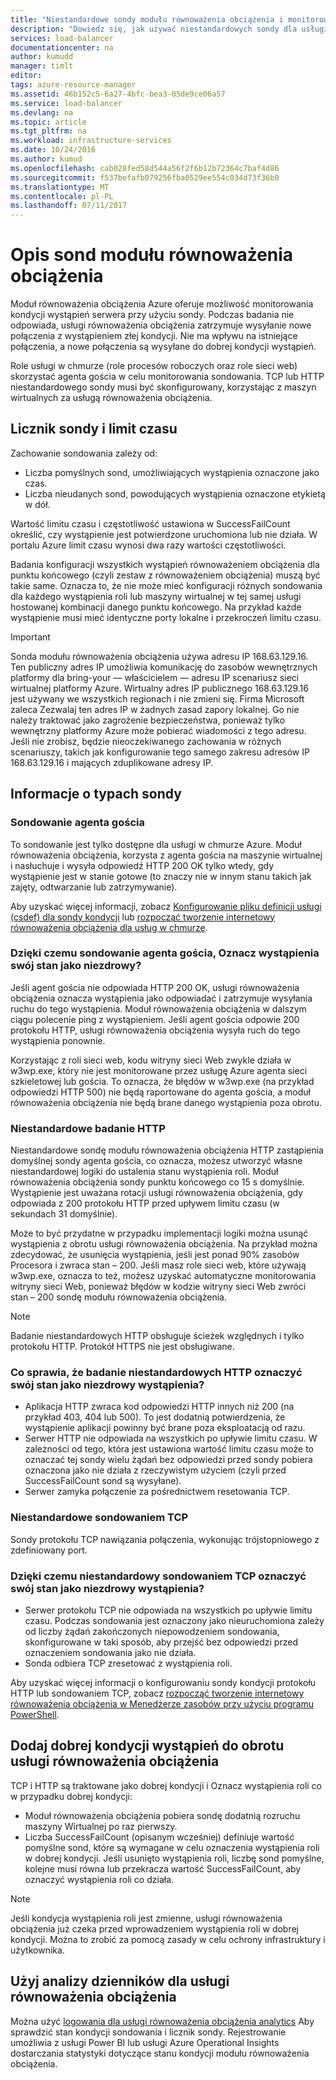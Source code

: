 ```yaml
---
title: "Niestandardowe sondy modułu równoważenia obciążenia i monitorowanie stanu kondycji | Dokumentacja firmy Microsoft"
description: "Dowiedz się, jak używać niestandardowych sondy dla usługi równoważenia obciążenia Azure do monitorowania wystąpień za usługą równoważenia obciążenia"
services: load-balancer
documentationcenter: na
author: kumudd
manager: timlt
editor: 
tags: azure-resource-manager
ms.assetid: 46b152c5-6a27-4bfc-bea3-05de9ce06a57
ms.service: load-balancer
ms.devlang: na
ms.topic: article
ms.tgt_pltfrm: na
ms.workload: infrastructure-services
ms.date: 10/24/2016
ms.author: kumud
ms.openlocfilehash: cab028fed58d544a56f2f6b12b72364c7baf4d86
ms.sourcegitcommit: f537befafb079256fba0529ee554c034d73f36b0
ms.translationtype: MT
ms.contentlocale: pl-PL
ms.lasthandoff: 07/11/2017
---
```

# <a name="understand-load-balancer-probes"></a>Opis sond modułu równoważenia obciążenia

Moduł równoważenia obciążenia Azure oferuje możliwość monitorowania kondycji wystąpień serwera przy użyciu sondy. Podczas badania nie odpowiada, usługi równoważenia obciążenia zatrzymuje wysyłanie nowe połączenia z wystąpieniem złej kondycji. Nie ma wpływu na istniejące połączenia, a nowe połączenia są wysyłane do dobrej kondycji wystąpień.

Role usługi w chmurze (role procesów roboczych oraz role sieci web) skorzystać agenta gościa w celu monitorowania sondowania. TCP lub HTTP niestandardowego sondy musi być skonfigurowany, korzystając z maszyn wirtualnych za usługą równoważenia obciążenia.

## <a name="understand-probe-count-and-timeout"></a>Licznik sondy i limit czasu

Zachowanie sondowania zależy od:

* Liczba pomyślnych sond, umożliwiających wystąpienia oznaczone jako czas.
* Liczba nieudanych sond, powodujących wystąpienia oznaczone etykietą w dół.

Wartość limitu czasu i częstotliwość ustawiona w SuccessFailCount określić, czy wystąpienie jest potwierdzone uruchomiona lub nie działa. W portalu Azure limit czasu wynosi dwa razy wartości częstotliwości.

Badania konfiguracji wszystkich wystąpień równoważeniem obciążenia dla punktu końcowego (czyli zestaw z równoważeniem obciążenia) muszą być takie same. Oznacza to, że nie może mieć konfiguracji różnych sondowania dla każdego wystąpienia roli lub maszyny wirtualnej w tej samej usługi hostowanej kombinacji danego punktu końcowego. Na przykład każde wystąpienie musi mieć identyczne porty lokalne i przekroczeń limitu czasu.

> [!IMPORTANT]
> Sonda modułu równoważenia obciążenia używa adresu IP 168.63.129.16. Ten publiczny adres IP umożliwia komunikację do zasobów wewnętrznych platformy dla bring-your — właścicielem — adresu IP scenariusz sieci wirtualnej platformy Azure. Wirtualny adres IP publicznego 168.63.129.16 jest używany we wszystkich regionach i nie zmieni się. Firma Microsoft zaleca Zezwalaj ten adres IP w żadnych zasad zapory lokalnej. Go nie należy traktować jako zagrożenie bezpieczeństwa, ponieważ tylko wewnętrzny platformy Azure może pobierać wiadomości z tego adresu. Jeśli nie zrobisz, będzie nieoczekiwanego zachowania w różnych scenariuszy, takich jak konfigurowanie tego samego zakresu adresów IP 168.63.129.16 i mających zduplikowane adresy IP.

## <a name="learn-about-the-types-of-probes"></a>Informacje o typach sondy

### <a name="guest-agent-probe"></a>Sondowanie agenta gościa

To sondowanie jest tylko dostępne dla usługi w chmurze Azure. Moduł równoważenia obciążenia, korzysta z agenta gościa na maszynie wirtualnej i nasłuchuje i wysyła odpowiedź HTTP 200 OK tylko wtedy, gdy wystąpienie jest w stanie gotowe (to znaczy nie w innym stanu takich jak zajęty, odtwarzanie lub zatrzymywanie).

Aby uzyskać więcej informacji, zobacz [Konfigurowanie pliku definicji usługi (csdef) dla sondy kondycji](https://msdn.microsoft.com/library/azure/ee758710.aspx) lub [rozpocząć tworzenie internetowy równoważenia obciążenia dla usług w chmurze](load-balancer-get-started-internet-classic-cloud.md#check-load-balancer-health-status-for-cloud-services).

### <a name="what-makes-a-guest-agent-probe-mark-an-instance-as-unhealthy"></a>Dzięki czemu sondowanie agenta gościa, Oznacz wystąpienia swój stan jako niezdrowy?

Jeśli agent gościa nie odpowiada HTTP 200 OK, usługi równoważenia obciążenia oznacza wystąpienia jako odpowiadać i zatrzymuje wysyłania ruchu do tego wystąpienia. Moduł równoważenia obciążenia w dalszym ciągu polecenie ping z wystąpieniem. Jeśli agent gościa odpowie 200 protokołu HTTP, usługi równoważenia obciążenia wysyła ruch do tego wystąpienia ponownie.

Korzystając z roli sieci web, kodu witryny sieci Web zwykle działa w w3wp.exe, który nie jest monitorowane przez usługę Azure agenta sieci szkieletowej lub gościa. To oznacza, że błędów w w3wp.exe (na przykład odpowiedzi HTTP 500) nie będą raportowane do agenta gościa, a moduł równoważenia obciążenia nie będą brane danego wystąpienia poza obrotu.

### <a name="http-custom-probe"></a>Niestandardowe badanie HTTP

Niestandardowe sondę modułu równoważenia obciążenia HTTP zastąpienia domyślnej sondy agenta gościa, co oznacza, możesz utworzyć własne niestandardowej logiki do ustalenia stanu wystąpienia roli. Moduł równoważenia obciążenia sondy punktu końcowego co 15 s domyślnie. Wystąpienie jest uważana rotacji usługi równoważenia obciążenia, gdy odpowiada z 200 protokołu HTTP przed upływem limitu czasu (w sekundach 31 domyślnie).

Może to być przydatne w przypadku implementacji logiki można usunąć wystąpienia z obrotu usługi równoważenia obciążenia. Na przykład można zdecydować, że usunięcia wystąpienia, jeśli jest ponad 90% zasobów Procesora i zwraca stan – 200. Jeśli masz role sieci web, które używają w3wp.exe, oznacza to też, możesz uzyskać automatyczne monitorowania witryny sieci Web, ponieważ błędów w kodzie witryny sieci Web zwróci stan – 200 sondę modułu równoważenia obciążenia.

> [!NOTE]
> Badanie niestandardowych HTTP obsługuje ścieżek względnych i tylko protokołu HTTP. Protokół HTTPS nie jest obsługiwane.

### <a name="what-makes-an-http-custom-probe-mark-an-instance-as-unhealthy"></a>Co sprawia, że badanie niestandardowych HTTP oznaczyć swój stan jako niezdrowy wystąpienia?

* Aplikacja HTTP zwraca kod odpowiedzi HTTP innych niż 200 (na przykład 403, 404 lub 500). To jest dodatnią potwierdzenia, że wystąpienie aplikacji powinny być brane poza eksploatacją od razu.
* Serwer HTTP nie odpowiada na wszystkich po upływie limitu czasu. W zależności od tego, która jest ustawiona wartość limitu czasu może to oznaczać tej sondy wielu żądań bez odpowiedzi przed sondy pobiera oznaczona jako nie działa z rzeczywistym użyciem (czyli przed SuccessFailCount sond są wysyłane).
* Serwer zamyka połączenie za pośrednictwem resetowania TCP.

### <a name="tcp-custom-probe"></a>Niestandardowe sondowaniem TCP

Sondy protokołu TCP nawiązania połączenia, wykonując trójstopniowego z zdefiniowany port.

### <a name="what-makes-a-tcp-custom-probe-mark-an-instance-as-unhealthy"></a>Dzięki czemu niestandardowy sondowaniem TCP oznaczyć swój stan jako niezdrowy wystąpienia?

* Serwer protokołu TCP nie odpowiada na wszystkich po upływie limitu czasu. Podczas sondowania jest oznaczony jako nieuruchomiona zależy od liczby żądań zakończonych niepowodzeniem sondowania, skonfigurowane w taki sposób, aby przejść bez odpowiedzi przed oznaczeniem sondowania jako nie działa.
* Sonda odbiera TCP zresetować z wystąpienia roli.

Aby uzyskać więcej informacji o konfigurowaniu sondy kondycji protokołu HTTP lub sondowaniem TCP, zobacz [rozpocząć tworzenie internetowy równoważenia obciążenia w Menedżerze zasobów przy użyciu programu PowerShell](load-balancer-get-started-internet-arm-ps.md).

## <a name="add-healthy-instances-back-into-load-balancer-rotation"></a>Dodaj dobrej kondycji wystąpień do obrotu usługi równoważenia obciążenia

TCP i HTTP są traktowane jako dobrej kondycji i Oznacz wystąpienia roli co w przypadku dobrej kondycji:

* Moduł równoważenia obciążenia pobiera sondę dodatnią rozruchu maszyny Wirtualnej po raz pierwszy.
* Liczba SuccessFailCount (opisanym wcześniej) definiuje wartość pomyślne sond, które są wymagane w celu oznaczenia wystąpienia roli w dobrej kondycji. Jeśli usunięto wystąpienia roli, liczbę sond pomyślne, kolejne musi równa lub przekracza wartość SuccessFailCount, aby oznaczyć wystąpienia roli co działa.

> [!NOTE]
> Jeśli kondycja wystąpienia roli jest zmienne, usługi równoważenia obciążenia już czeka przed wprowadzeniem wystąpienia roli w dobrej kondycji. Można to zrobić za pomocą zasady w celu ochrony infrastruktury i użytkownika.

## <a name="use-log-analytics-for-load-balancer"></a>Użyj analizy dzienników dla usługi równoważenia obciążenia

Można użyć [logowania dla usługi równoważenia obciążenia analytics](load-balancer-monitor-log.md) Aby sprawdzić stan kondycji sondowania i licznik sondy. Rejestrowanie umożliwia z usługi Power BI lub usługi Azure Operational Insights dostarczania statystyki dotyczące stanu kondycji modułu równoważenia obciążenia.
